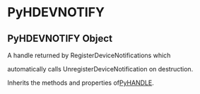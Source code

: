 # PyHDEVNOTIFY

## PyHDEVNOTIFY Object



A handle returned by RegisterDeviceNotifications which 

automatically calls UnregisterDeviceNotification on destruction\. 

Inherits the methods and properties of[PyHANDLE](#pyhandle)\.
